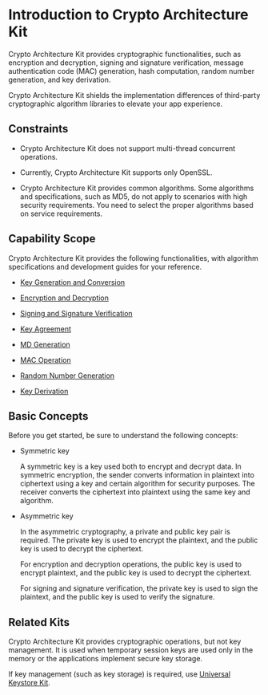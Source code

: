# Introduction to Crypto Architecture Kit

Crypto Architecture Kit provides cryptographic functionalities, such as encryption and decryption, signing and signature verification, message authentication code (MAC) generation, hash computation, random number generation, and key derivation.

Crypto Architecture Kit shields the implementation differences of third-party cryptographic algorithm libraries to elevate your app experience.

## Constraints

- Crypto Architecture Kit does not support multi-thread concurrent operations.

- Currently, Crypto Architecture Kit supports only OpenSSL.

- Crypto Architecture Kit provides common algorithms. Some algorithms and specifications, such as MD5, do not apply to scenarios with high security requirements. You need to select the proper algorithms based on service requirements.

## Capability Scope

Crypto Architecture Kit provides the following functionalities, with algorithm specifications and development guides for your reference.

- [Key Generation and Conversion](crypto-key-generation-conversion-overview.md)

- [Encryption and Decryption](crypto-encryption-decryption-overview.md)

- [Signing and Signature Verification](crypto-sign-sig-verify-overview.md)

- [Key Agreement](crypto-key-agreement-overview.md)

- [MD Generation](crypto-generate-message-digest-overview.md)

- [MAC Operation](crypto-compute-mac.md)

- [Random Number Generation](crypto-generate-random-number.md)

- [Key Derivation](crypto-key-derivation-overview.md)

## Basic Concepts

Before you get started, be sure to understand the following concepts:

- Symmetric key
  
  A symmetric key is a key used both to encrypt and decrypt data. In symmetric encryption, the sender converts information in plaintext into ciphertext using a key and certain algorithm for security purposes. The receiver converts the ciphertext into plaintext using the same key and algorithm.

- Asymmetric key
  
  In the asymmetric cryptography, a private and public key pair is required. The private key is used to encrypt the plaintext, and the public key is used to decrypt the ciphertext.

  For encryption and decryption operations, the public key is used to encrypt plaintext, and the public key is used to decrypt the ciphertext.

  For signing and signature verification, the private key is used to sign the plaintext, and the public key is used to verify the signature.

## Related Kits

Crypto Architecture Kit provides cryptographic operations, but not key management. It is used when temporary session keys are used only in the memory or the applications implement secure key storage.

If key management (such as key storage) is required, use [Universal Keystore Kit](../UniversalKeystoreKit/huks-overview.md).
